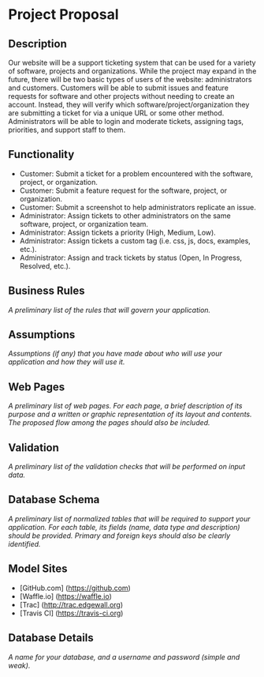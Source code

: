 # Project Proposal
## Description
Our website will be a support ticketing system that can be used for a variety of software, projects and organizations. While the project may expand in the future, there will be two basic types of users of the website: administrators and customers. Customers will be able to submit issues and feature requests for software and other projects without needing to create an account. Instead, they will verify which software/project/organization they are submitting a ticket for via a unique URL or some other method. Administrators will be able to login and moderate tickets, assigning tags, priorities, and support staff to them.

## Functionality
- Customer: Submit a ticket for a problem encountered with the software, project, or organization.
- Customer: Submit a feature request for the software, project, or organization.
- Customer: Submit a screenshot to help administrators replicate an issue.
- Administrator: Assign tickets to other administrators on the same software, project, or organization team.
- Administrator: Assign tickets a priority (High, Medium, Low).
- Administrator: Assign tickets a custom tag (i.e. css, js, docs, examples, etc.).
- Administrator: Assign and track tickets by status (Open, In Progress, Resolved, etc.).

## Business Rules
_A preliminary list of the rules that will govern your application._

## Assumptions
_Assumptions (if any) that you have made about who will use your application and how they will use it._

## Web Pages
_A preliminary list of web pages. For each page, a brief description of its purpose and a written or graphic representation of its layout and contents. The proposed flow among the pages should also be included._

## Validation
_A preliminary list of the validation checks that will be performed on input data._

## Database Schema
_A preliminary list of normalized tables that will be required to support your application. For each table, its fields (name, data type and description) should be provided. Primary and foreign keys should also be clearly identified._

## Model Sites
- [GitHub.com] (https://github.com)
- [Waffle.io] (https://waffle.io)
- [Trac] (http://trac.edgewall.org)
- [Travis CI] (https://travis-ci.org)

## Database Details
_A name for your database, and a username and password (simple and weak)._
